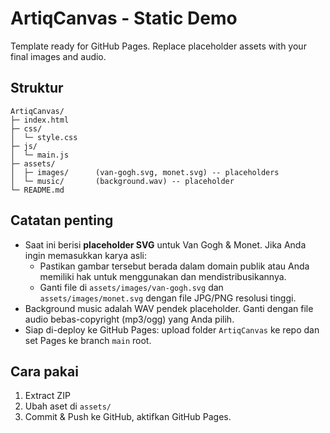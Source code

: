 # ArtiqCanvas - Static Demo

Template ready for GitHub Pages. Replace placeholder assets with your final images and audio.

## Struktur
```
ArtiqCanvas/
├─ index.html
├─ css/
│  └─ style.css
├─ js/
│  └─ main.js
├─ assets/
│  ├─ images/      (van-gogh.svg, monet.svg) -- placeholders
│  └─ music/       (background.wav) -- placeholder
└─ README.md
```

## Catatan penting
- Saat ini berisi **placeholder SVG** untuk Van Gogh & Monet. Jika Anda ingin memasukkan karya asli:
  - Pastikan gambar tersebut berada dalam domain publik atau Anda memiliki hak untuk menggunakan dan mendistribusikannya.
  - Ganti file di `assets/images/van-gogh.svg` dan `assets/images/monet.svg` dengan file JPG/PNG resolusi tinggi.
- Background music adalah WAV pendek placeholder. Ganti dengan file audio bebas-copyright (mp3/ogg) yang Anda pilih.
- Siap di-deploy ke GitHub Pages: upload folder `ArtiqCanvas` ke repo dan set Pages ke branch `main` root.

## Cara pakai
1. Extract ZIP
2. Ubah aset di `assets/`
3. Commit & Push ke GitHub, aktifkan GitHub Pages.

